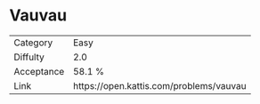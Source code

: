 # Vauvau

<table>
    <tr>
        <td>Category</td>
        <td>Easy</td>
    </tr>
    <tr>
        <td>Diffulty</td>
        <td>2.0</td>
    </tr>
    <tr>
        <td>Acceptance</td>
        <td>58.1 %</td>
    </tr>
    <tr>
        <td>Link</td>
        <td>https://open.kattis.com/problems/vauvau</td>
    </tr>
</table>